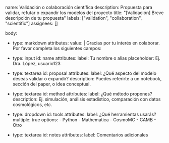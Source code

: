 name: Validación o colaboración científica
description: Propuesta para validar, refutar o expandir los modelos del proyecto
title: "[Validación] Breve descripción de tu propuesta"
labels: ["validation", "collaboration", "scientific"]
assignees: []

body:
  - type: markdown
    attributes:
      value: |
        Gracias por tu interés en colaborar. Por favor completa los siguientes campos:

  - type: input
    id: name
    attributes:
      label: Tu nombre o alias
      placeholder: Ej. Dra. López, usuario123

  - type: textarea
    id: proposal
    attributes:
      label: ¿Qué aspecto del modelo deseas validar o expandir?
      description: Puedes referirte a un notebook, sección del paper, o idea conceptual.

  - type: textarea
    id: method
    attributes:
      label: ¿Qué método propones?
      description: Ej. simulación, análisis estadístico, comparación con datos cosmológicos, etc.

  - type: dropdown
    id: tools
    attributes:
      label: ¿Qué herramientas usarás?
      multiple: true
      options:
        - Python
        - Mathematica
        - CosmoMC
        - CAMB
        - Otro

  - type: textarea
    id: notes
    attributes:
      label: Comentarios adicionales
